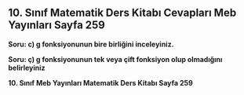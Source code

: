 ## 10. Sınıf Matematik Ders Kitabı Cevapları Meb Yayınları Sayfa 259

**Soru: c) g fonksiyonunun bire birliğini inceleyiniz.**

**Soru: ç) g fonksiyonunun tek veya çift fonksiyon olup olmadığını belirleyiniz**

**10. Sınıf Meb Yayınları Matematik Ders Kitabı Sayfa 259**